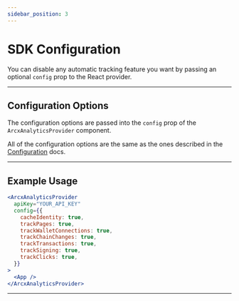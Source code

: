 ```yaml
---
sidebar_position: 3
---
```


# SDK Configuration

You can disable any automatic tracking feature you want by passing an optional `config` prop to the React provider.

---

## Configuration Options

The configuration options are passed into the `config` prop of the `ArcxAnalyticsProvider` component.

All of the configuration options are the same as the ones described in the [Configuration](/docs/api/init#configuration-options) docs.

---

## Example Usage

```jsx
<ArcxAnalyticsProvider
  apiKey="YOUR_API_KEY"
  config={{
    cacheIdentity: true,
    trackPages: true,
    trackWalletConnections: true,
    trackChainChanges: true,
    trackTransactions: true,
    trackSigning: true,
    trackClicks: true,
  }}
>
  <App />
</ArcxAnalyticsProvider>
```

---
